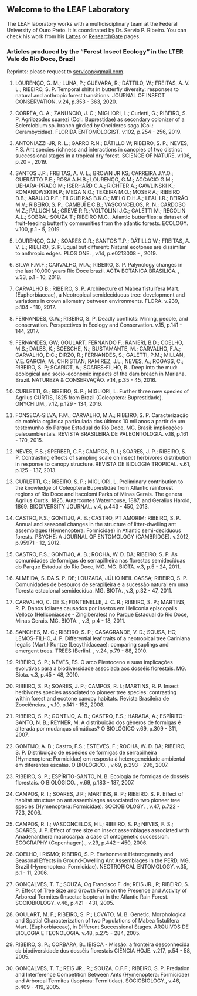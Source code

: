 ## Welcome to the LEAF Laboratory

The LEAF laboratory works with a multidisciplinary team at the Federal University of Ouro Preto. It is coordinated by Dr. Servio P. Ribeiro.
You can check his work from his [Lattes](http://lattes.cnpq.br/0415561263095335) or [ResearchGate](https://www.researchgate.net/profile/Servio-Ribeiro) pages.

### Articles produced by the “Forest Insect Ecology” in the LTER Vale do Rio Doce, Brazil

Reprints: please request to [serviopr@gmail.com](serviopr@gmail.com).

1. LOURENÇO, G. M.; LUNA, P.; GUEVARA, R.; DÁTTILO, W.; FREITAS, A. V. L.; RIBEIRO, S. P. Temporal shifts in butterfly diversity: responses to natural and anthropic forest transitions. JOURNAL OF INSECT CONSERVATION.  v.24, p.353 - 363, 2020.

2. CORREA, C. A.; ZANUNCIO, J. C.; MIGLIORI, L.; Curletti, G.; RIBEIRO, S. P. Agrilozodes suarezi (Col.: Buprestidae) as secondary colonizer of a Sclerolobium sp. branch girdled by Oncideres saga (Col.: Cerambycidae). FLORIDA ENTOMOLOGIST.  v.102, p.254 - 256, 2019.

3. ANTONIAZZI-JR, R. L.; GARRO R.N.; DÁTILLO W; RIBEIRO, S. P.; NEVES, F.S. Ant species richness and interactions in canopies of two distinct successional stages in a tropical dry forest. SCIENCE OF NATURE.  v.106, p.20 - , 2019.

4. SANTOS J.P.; FREITAS, A. V. L.; BROWN JR KS; CARREIRA J.Y.O.; GUERATTO P.E.; ROSA A.H.B.; LOURENÇO, G.M.; ACCACIO G.M.; UEHARA-PRADO M.; ISERHARD C.A.; RICHTER A.; GAWLINSKI K.; ROMANOWSKI H.P.; MEGA N.O.; TEXEIRA M.O.; MOSER A.; RIBEIRO D.B.; ARAUJO P.F.; FILGUEIRAS B.K.C.; MELO D.H.A.; LEAL I.R.; BEIRÃO M.V.; RIBEIRO, S. P.; CAMBUÍ E.C.B.; VASCONCELOS, R. N.; CARDOSO M.Z.; PALUCH M.; GREVE R.R.; VOLTOLINI J.C.; GALETTI M.; REGOLIN A.L.; SOBRAL-SOUZA T.; RIBEIRO M.C.. Atlantic butterflies: a dataset of fruit-feeding butterfly communities from the atlantic forests. ECOLOGY. v.100, p.1 - 5, 2019.

5. LOURENÇO, G.M.; SOARES G.R.; SANTOS T.P.; DÁTILLO W.; FREITAS, A. V. L.; RIBEIRO, S. P. Equal but different: Natural ecotones are dissimilar to anthropic edges. PLOS ONE. , v.14, p.e0213008 - , 2019.

6. SILVA F.M.F.; CARVALHO, M.A.; RIBEIRO, S. P. Palynology changes in the last 10,000 years Rio Doce brazil. ACTA BOTANICA BRASILICA. , v.33, p.1 - 10, 2018.

7. CARVALHO B.; RIBEIRO, S. P. Architecture of Mabea fistulifera Mart. (Euphorbiaceae), a Neotropical semideciduous tree: development and variations in crown allometry between environments. FLORA. v.239, p.104 - 110, 2017.

8. FERNANDES, G.W.; RIBEIRO, S. P. Deadly conflicts: Mining, people, and conservation. Perspectives in Ecology and Conservation. v.15, p.141 - 144, 2017.

9. FERNANDES, GW; GOULART, FERNANDO F.; RANIERI, B.D.; COELHO, M.S.; DALES, K.; BOESCHE, N.; BUSTAMANTE, M.; CARVALHO, F.A.; CARVALHO, D.C.; DIRZO, R.; FERNANDES, S.; GALETTI, P.M.; MILLAN, V.E. GARCIA; M., CHRISTIAN; RAMIREZ, J.L.; NEVES, A.; ROGASS, C.; RIBEIRO, S. P; SCARIOT, A.; SOARES-FILHO, B.. Deep into the mud: ecological and socio-economic impacts of the dam breach in Mariana, Brazil. NATUREZA & CONSERVAÇÃO.  v.14, p.35 - 45, 2016.

10. CURLETTI, G.; RIBEIRO, S. P.; MIGLIORI, L. Further three new species of Agrilus CURTIS, 1825 from Brazil (Coleoptera: Buprestidade). ONYCHIUM., v.12, p.129 - 134, 2016.

11. FONSECA-SILVA, F.M.; CARVALHO, M.A.; RIBEIRO, S. P. Caracterização da matéria orgânica particulada dos últimos 10 mil anos a partir de um testemunho do Parque Estadual do Rio Doce, MG, Brasil: implicações paleoambientais. REVISTA BRASILEIRA DE PALEONTOLOGIA. v.18, p.161 - 170, 2015.

12. NEVES, F.S.; SPERBER, C.F.; CAMPOS, R. I.; SOARES, J. P.; RIBEIRO, S. P. Contrasting effects of sampling scale on insect herbivores distribution in response to canopy structure. REVISTA DE BIOLOGIA TROPICAL. v.61, p.125 - 137, 2013.

13. CURLETTI, G.; RIBEIRO, S. P.; MIGLIORI, L. Preliminary contribution to the knowledge of Coleoptera Buprestidae from Atlantic rainforest regions of Rio Doce and Itacolomi Parks of Minas Gerais. The genera Agrilus Curtis, 1825, Autarcontes Waterhouse, 1887, and Geralius Harold, 1869. BIODIVERSITY JOURNAL. v.4, p.443 - 450, 2013.

14. CASTRO, F.S.; GONTIJO, A. B.; CASTRO, PT AMORIM; RIBEIRO, S. P. Annual and seasonal changes in the structure of litter-dwelling ant assemblages (Hymenoptera: Formicidae) in Atlantic semi-deciduous forests. PSYCHE: A JOURNAL OF ENTOMOLOGY (CAMBRIDGE).  v.2012, p.95971 - 12, 2012.

15. CASTRO, F.S.; GONTIJO, A. B.; ROCHA, W. D. DA; RIBEIRO, S. P. As comunidades de formigas de serrapilheira nas florestas semidecíduas do Parque Estadual do Rio Doce, MG. MG. BIOTA.  v.3, p.5 - 24, 2011.

16. ALMEIDA, S. DA S. P. DE; LOUZADA, JÚLIO NEIL CASSA; RIBEIRO, S. P. Comunidades de besouros de serapiljeira e a sucessão natural em uma floresta estacional semidecídua. MG. BIOTA. ,v.3, p.32 - 47, 2011.

17. CARVALHO, C. DE S.; FONTENELLE, J. C. R.; RIBEIRO, S. P.; MARTINS, R. P. Danos foliares causados por insetos em Heliconia episcopalis Vellozo (Heliconiaceae - Zingiberales) no Parque Estadual do Rio Doce, Minas Gerais. MG. BIOTA. , v.3, p.4 - 18, 2011.

18. SANCHES, M. C.; RIBEIRO, S. P.; CASAGRANDE, V. D.; SOUSA, HC; LEMOS-FILHO, J. P. Differential leaf traits of a neotropical tree Cariniana legalis (Mart.) Kuntze (Lecythidaceae): comparing saplings and emergent trees. TREES (Berlin). , v.24, p.79 - 88, 2010.

19. RIBEIRO, S. P.; NEVES, FS. O arco Plestoceno e suas implicações evolutivas para a biodiversidade associada aos dosséis florestais. MG. Biota.  v.3, p.45 - 48, 2010.

20. RIBEIRO, S. P.; SOARES, J. P.; CAMPOS, R. I.; MARTINS, R. P. Insect herbivores species associated to pioneer tree species: contrasting within forest and ecotone canopy habitats. Revista Brasileira de Zoociências. , v.10, p.141 - 152, 2008.

21. RIBEIRO, S. P.; GONTIJO, A. B.; CASTRO, F.S.; HARADA, A.; ESPÍRITO-SANTO, N. B.; REYNER, M. A distribuição dos gêneros de formigas é alterada por mudanças climáticas? O BIOLÓGICO  v.69, p.309 - 311, 2007.

22. GONTIJO, A. B.; Castro, F.S.; ESTEVES, F.; ROCHA, W. D. DA; RIBEIRO, S. P. Distribuição de espécies de formigas de serrapilheira (Hymenoptera: Formicidae) em resposta à heterogeneidade ambiental em diferentes escalas. O BIOLÓGICO. , v.69, p.293 - 296, 2007.

23. RIBEIRO, S. P.; ESPÍRITO-SANTO, N. B. Ecologia de formigas de dosséis florestais. O BIOLÓGICO. , v.69, p.183 - 187, 2007.

24. CAMPOS, R. I.; SOARES, J P.; MARTINS, R. P.; RIBEIRO, S. P. Effect of habitat structure on ant assemblages associated to two pioneer tree species (Hymenoptera: Formicidae). SOCIOBIOLOGY. , v.47, p.722 - 723, 2006.

25. CAMPOS, R. I.; VASCONCELOS, H L; RIBEIRO, S. P.; NEVES, F. S.; SOARES, J. P. Effect of tree size on insect assemblages associated with Anadenanthera macrocarpa: a case of ontogenetic succession. ECOGRAPHY (Copenhagen)., v.29, p.442 - 450, 2006.

26. COELHO, I RISMO; RIBEIRO, S. P. Environment Heterogeneity and Seasonal Effects in Ground-Dwelling Ant Assemblages in the PERD, MG, Brazil (Hymenoptera: Formicidae). NEOTROPICAL ENTOMOLOGY.  v.35, p.1 - 11, 2006.

27. GONÇALVES, T. T.; SOUZA, Og Francisco F. de; REIS JR., R; RIBEIRO, S. P. Effect of Tree Size and Growth Form on the Presence and Activity of Arboreal Termites (Insecta: Isoptera) in the Atlantic Rain Forest. SOCIOBIOLOGY.  v.46, p.421 - 431, 2005.

28. GOULART, M. F.; RIBEIRO, S. P.; LOVATO, M. B. Genetic, Morphological and Spatial Characterization of two Populations of Mabea fistulifera Mart. (Euphorbiaceae), in Different Successional Stages. ARQUIVOS DE BIOLOGIA E TECNOLOGIA.  v.48, p.275 - 284, 2005.

29. RIBEIRO, S. P.; CORBARA, B.. IBISCA - Missão: a fronteira desconhecida da biodiversidade dos dosséis florestais CIÊNCIA HOJE. v.217, p.54 - 58, 2005.

30. GONÇALVES, T. T.; REIS JR., R.; SOUZA, O.F.F.; RIBEIRO, S. P. Predation and Interference Competition Between Ants (Hymenoptera: Formicidae) and Arboreal Termites (Isoptera: Termitidae). SOCIOBIOLOGY., v.46, p.409 - 419, 2005.


